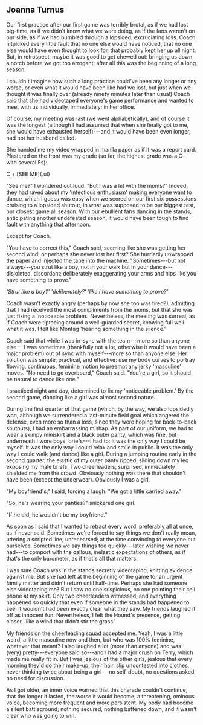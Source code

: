 ## Joanna Turnus

Our first practice after our first game was terribly brutal, as if we
had lost big-time, as if we didn't know what we were doing, as if the
fans weren't on our side, as if we had bumbled through a lopsided,
excruciating loss. Coach nitpicked every little fault that no one else
would have noticed, that no one else would have even thought to look
for, that probably kept her up all night. But, in retrospect, maybe it
was good to get chewed out: bringing us down a notch before we got too
arrogant; after all this was the beginning of a long season.

I couldn't imagine how such a long practice could've been any longer or
any worse, or even what it would have been like had we lost, but just
when we thought it was finally over (already ninety minutes later than
usual) Coach said that she had videotaped everyone's game performance
and wanted to meet with us individually, immediately; in her office.

Of course, my meeting was last (we went alphabetically), and of course
it was the longest (although I had assumed that when she finally got to
me, she would have exhausted herself)---and it would have been even
longer, had not her husband called.

She handed me my video wrapped in manila paper as if it was a report
card. Plastered on the front was my grade (so far, the highest grade was
a C- with several Fs):

C + [SEE ME]{.ul}

"See me?" I wondered out loud. "But I was a hit with the moms?" Indeed,
they had raved about my 'infectious enthusiasm' making everyone want to
dance, which I guess was easy when we scored on our first six
possessions cruising to a lopsided shutout, in what was supposed to be
our biggest test, our closest game all season. With our ebullient fans
dancing in the stands, anticipating another undefeated season, it would
have been tough to find fault with anything that afternoon.

Except for Coach.

"You have to correct this," Coach said, seeming like she was getting her
second wind, or perhaps she never lost her first? She hurriedly
unwrapped the paper and injected the tape into the machine.
"Sometimes---but not always---you strut like a boy, not in your walk but
in your dance---disjointed, discordant; deliberately exaggerating your
arms and hips like you have something to prove."

*'Strut like a boy?' 'deliberately?' 'like I have something to prove?'*

Coach wasn't exactly angry (perhaps by now she too was tired?),
admitting that I had received the most compliments from the moms, but
that she was just fixing a 'noticeable problem.' Nevertheless, the
meeting was surreal, as if Coach were tiptoeing around a well-guarded
secret, knowing full well what it was. I felt like Montag 'hearing
something in the silence.'

Coach said that while I was in-sync with the team---more so than anyone
else---I was sometimes (thankfully not a lot, otherwise it would have
been a major problem) out of sync with myself---more so than anyone
else. Her solution was simple, practical, and effective: use my body
curves to portray flowing, continuous, feminine motion to preempt any
jerky 'masculine' moves. "No need to go overboard," Coach said. "You're
a girl, so it should be natural to dance like one."

I practiced night and day, determined to fix my 'noticeable problem.' By
the second game, dancing like a girl was almost second nature.

During the first quarter of that game (which, by the way, we also
lopsidedly won, although we surrendered a last-minute field goal which
angered the defense, even more so than a loss, since they were hoping
for back-to-back shutouts), I had an embarrassing mishap. As part of our
uniform, we had to wear a skimpy miniskirt and a black outer panty,
which was fine, but underneath I wore boys' briefs---I had to: it was
the only way I could be myself. It was the only way I could relax and
smile in public. It was the only way I could walk (and dance) like a
girl. During a jumping routine early in the second quarter, the elastic
of my outer panty ripped, sliding down my leg exposing my male briefs.
Two cheerleaders, surprised, immediately shielded me from the crowd.
Obviously nothing was there that shouldn't have been (except the
underwear). Obviously I was a girl.

"My boyfriend's," I said, forcing a laugh. "We got a little carried
away."

"So, he's wearing your panties?" snickered one girl.

"If he did, he wouldn't be my boyfriend."

As soon as I said that I wanted to retract every word, preferably all at
once, as if never said. Sometimes we're forced to say things we don't
really mean, uttering a scripted line, unrehearsed; at the time
convincing to everyone but ourselves. Sometimes we say things too
quickly---later wishing we never had---to comport with the callous,
inelastic expectations of others, as if that's the only barometer, as if
that's all that matters.

I was sure Coach was in the stands secretly videotaping, knitting
evidence against me. But she had left at the beginning of the game for
an urgent family matter and didn't return until half-time. Perhaps she
had someone else videotaping me? But I saw no one suspicious, no one
pointing their cell phone at my skirt. Only two cheerleaders witnessed,
and everything happened so quickly that even if someone in the stands
had happened to see, it wouldn't had been exactly clear what they saw.
My friends laughed it off as innocent fun. Nevertheless, I felt the
Hound's presence, getting closer, 'like a wind that didn't stir the
grass.'

My friends on the cheerleading squad accepted me. Yeah, I was a little
weird, a little masculine now and then, but who was 100% feminine,
whatever that meant? I also laughed a lot (more than anyone) and was
(very) pretty---everyone said so---and I had a major crush on Terry,
which made me really fit in. But I was jealous of the other girls,
jealous that every morning they'd do their make-up, their hair, slip
uncontested into clothes, never thinking twice about being a girl---no
self-doubt, no questions asked, no need for discussion.

As I got older, an inner voice warned that this charade couldn't
continue, that the longer it lasted, the worse it would become; a
threatening, ominous voice, becoming more frequent and more persistent.
My body had become a silent battleground; nothing secured, nothing
battened down, and it wasn't clear who was going to win.